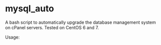 # mysql_auto

A bash script to automatically upgrade the database management system on cPanel servers. Tested on CentOS 6 and 7.

Usage:
